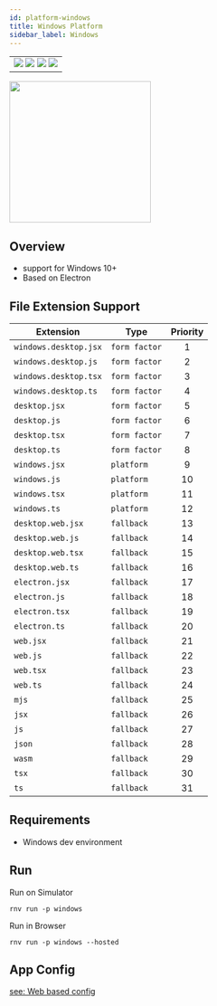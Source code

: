```yaml
---
id: platform-windows
title: Windows Platform
sidebar_label: Windows
---
```


<table>
  <tr>
  <td>
    <img src="https://img.shields.io/badge/Mac-n/a-lightgrey.svg" />
    <img src="https://img.shields.io/badge/Windows-yes-brightgreen.svg" />
    <img src="https://img.shields.io/badge/Linux-n/a-lightgrey.svg" />
    <img src="https://img.shields.io/badge/HostMode-yes-brightgreen.svg" />
  </td>
  </tr>
</table>

<img src="https://renative.org/img/rnv_windows.gif" height="250"/>

## Overview

-   support for Windows 10+
-   Based on Electron

## File Extension Support

<!--EXTENSION_SUPPORT_START-->

| Extension | Type    | Priority  |
| --------- | --------- | :-------: |
| `windows.desktop.jsx` | `form factor` | 1 |
| `windows.desktop.js` | `form factor` | 2 |
| `windows.desktop.tsx` | `form factor` | 3 |
| `windows.desktop.ts` | `form factor` | 4 |
| `desktop.jsx` | `form factor` | 5 |
| `desktop.js` | `form factor` | 6 |
| `desktop.tsx` | `form factor` | 7 |
| `desktop.ts` | `form factor` | 8 |
| `windows.jsx` | `platform` | 9 |
| `windows.js` | `platform` | 10 |
| `windows.tsx` | `platform` | 11 |
| `windows.ts` | `platform` | 12 |
| `desktop.web.jsx` | `fallback` | 13 |
| `desktop.web.js` | `fallback` | 14 |
| `desktop.web.tsx` | `fallback` | 15 |
| `desktop.web.ts` | `fallback` | 16 |
| `electron.jsx` | `fallback` | 17 |
| `electron.js` | `fallback` | 18 |
| `electron.tsx` | `fallback` | 19 |
| `electron.ts` | `fallback` | 20 |
| `web.jsx` | `fallback` | 21 |
| `web.js` | `fallback` | 22 |
| `web.tsx` | `fallback` | 23 |
| `web.ts` | `fallback` | 24 |
| `mjs` | `fallback` | 25 |
| `jsx` | `fallback` | 26 |
| `js` | `fallback` | 27 |
| `json` | `fallback` | 28 |
| `wasm` | `fallback` | 29 |
| `tsx` | `fallback` | 30 |
| `ts` | `fallback` | 31 |

<!--EXTENSION_SUPPORT_END-->

## Requirements

-   Windows dev environment


## Run

Run on Simulator

```
rnv run -p windows
```

Run in Browser

```
rnv run -p windows --hosted
```

## App Config

[see: Web based config](api-config.md#web-props)
